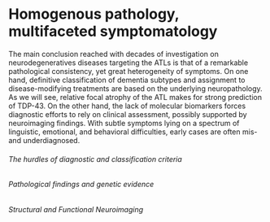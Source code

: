 Homogenous pathology, multifaceted symptomatology
=======================

The main conclusion reached with decades of investigation on neurodegeneratives diseases targeting the ATLs is that of a remarkable pathological consistency, yet great heterogeneity of symptoms. On one hand, definitive classification of dementia subtypes and assignment to disease-modifying treatments are based on the underlying neuropathology. As we will see, relative focal atrophy of the ATL makes for strong prediction of TDP-43. On the other hand, the lack of molecular biomarkers forces diagnostic efforts to rely on clinical assessment, possibly supported by neuroimaging findings. With subtle symptoms lying on a spectrum of linguistic, emotional, and behavioral difficulties, early cases are often mis- and underdiagnosed.  

###### The hurdles of diagnostic and classification criteria


###### Pathological findings and genetic evidence


###### Structural and Functional Neuroimaging 


